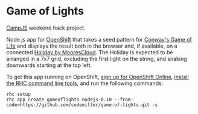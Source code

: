 # Game of Lights

[CampJS](http://campjs.com) weekend hack project.

Node.js app for [OpenShift](http://www.openshift.com) that takes a seed pattern for [Conway's Game of Life](http://en.wikipedia.org/wiki/Conway's_Game_of_Life) and displays the result both in the browser and, if available, on a connected [Holiday by MooresCloud](http://moorescloud.com). The Holiday is expected to be arranged in a 7x7 grid, excluding the first light on the string, and snaking downwards starting at the top left.

To get this app running on OpenShift, [sign up for OpenShift Online](https://openshift.redhat.com/app/account/new), [install the RHC command line tools](https://www.openshift.com/developers/rhc-client-tools-install), and run the following commands:

    rhc setup
    rhc app create gameoflights nodejs-0.10 --from-code=https://github.com/codemiller/game-of-lights.git -s

